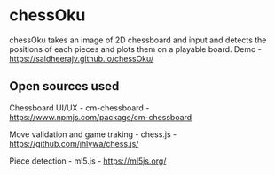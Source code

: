 # chessOku

chessOku takes an image of 2D chessboard and input and detects the positions of each pieces and plots them on a playable board. 
Demo - https://saidheerajv.github.io/chessOku/

## Open sources used

Chessboard UI/UX - cm-chessboard - https://www.npmjs.com/package/cm-chessboard

Move validation and game traking - chess.js - https://github.com/jhlywa/chess.js/

Piece detection - ml5.js - https://ml5js.org/



